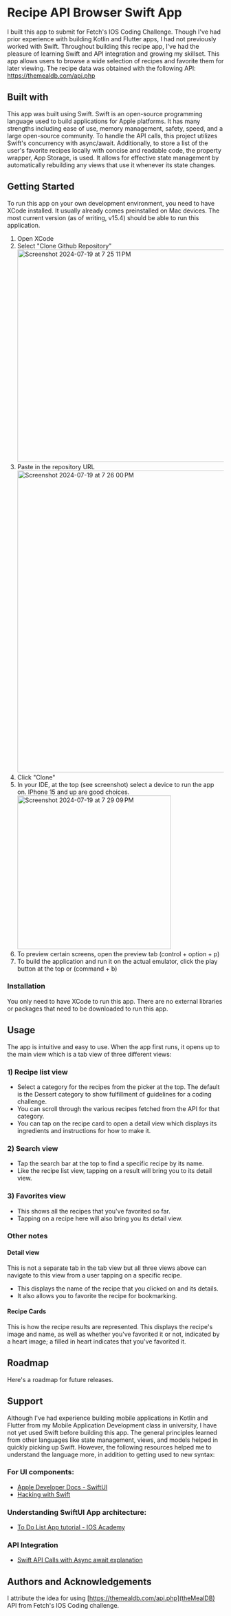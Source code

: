 # Recipe API Browser Swift App
I built this app to submit for Fetch's IOS Coding Challenge. Though I've had prior experience with building Kotlin and Flutter apps, I had not previously worked with Swift. Throughout building this recipe app, I've had the pleasure of learning Swift and API integration and growing my skillset. This app allows users to browse a wide selection of recipes and favorite them for later viewing. The recipe data was obtained with the following API: 
https://themealdb.com/api.php

## Built with
This app was built using Swift. Swift is an open-source programming language used to build applications for Apple platforms. It has many strengths including ease of use, memory management, safety, speed, and a large open-source community. To handle the API calls, this project utilizes Swift's concurrency with async/await. Additionally, to store a list of the user's favorite recipes locally with concise and readable code, the property wrapper, App Storage, is used. It allows for effective state management by automatically rebuilding any views that use it whenever its state changes.

## Getting Started
To run this app on your own development environment, you need to have XCode installed. It usually already comes preinstalled on Mac devices. The most current version (as of writing, v15.4) should be able to run this application.
1. Open XCode
2. Select "Clone Github Repository"
   <img width="494" alt="Screenshot 2024-07-19 at 7 25 11 PM" src="https://github.com/user-attachments/assets/c1d848a1-74c9-416e-96a7-b48b338cacc4">
3. Paste in the repository URL
   <img width="702" alt="Screenshot 2024-07-19 at 7 26 00 PM" src="https://github.com/user-attachments/assets/69e758a8-985c-4d15-8f75-b62ab7f4ff14">
5. Click "Clone"
6. In your IDE, at the top (see screenshot) select a device to run the app on. IPhone 15 and up are good choices.
   <img width="357" alt="Screenshot 2024-07-19 at 7 29 09 PM" src="https://github.com/user-attachments/assets/70c84061-d547-4a2e-a159-572e7dd0fbf4">
7. To preview certain screens, open the preview tab (control + option + p)
8. To build the application and run it on the actual emulator, click the play button at the top or (command + b)

### Installation
You only need to have XCode to run this app. There are no external libraries or packages that need to be downloaded to run this app.

## Usage
The app is intuitive and easy to use. When the app first runs, it opens up to the main view which is a tab view of three different views:
### 1) Recipe list view
- Select a category for the recipes from the picker at the top. The default is the Dessert category to show fulfillment of guidelines for a coding challenge.
- You can scroll through the various recipes fetched from the API for that category.
- You can tap on the recipe card to open a detail view which displays its ingredients and instructions for how to make it.
### 2) Search view
- Tap the search bar at the top to find a specific recipe by its name.
- Like the recipe list view, tapping on a result will bring you to its detail view.
### 3) Favorites view
- This shows all the recipes that you've favorited so far.
- Tapping on a recipe here will also bring you its detail view.
### Other notes
#### Detail view
This is not a separate tab in the tab view but all three views above can navigate to this view from a user tapping on a specific recipe.
- This displays the name of the recipe that you clicked on and its details.
- It also allows you to favorite the recipe for bookmarking.
#### Recipe Cards
This is how the recipe results are represented. This displays the recipe's image and name, as well as whether you've favorited it or not, indicated by a heart image; a filled in heart indicates that you've favorited it.

## Roadmap
Here's a roadmap for future releases.

## Support
Although I've had experience building mobile applications in Kotlin and Flutter from my Mobile Application Development class in university, I have not yet used Swift before building this app. The general principles learned from other languages like state management, views, and models helped in quickly picking up Swift. However, the following resources helped me to understand the language more, in addition to getting used to new syntax:

### For UI components:
- [Apple Developer Docs - SwiftUI](https://developer.apple.com/documentation/swiftui)
- [Hacking with Swift](https://www.hackingwithswift.com/quick-start/swiftui/building-a-menu-using-list)
### Understanding SwiftUI App architecture:
- [To Do List App tutorial - IOS Academy](https://www.youtube.com/watch?v=t_mypMqSXNw)
### API Integration
- [Swift API Calls with Async await explanation](https://www.youtube.com/watch?v=ERr0GXqILgc)
## Authors and Acknowledgements
I attribute the idea for using [https://themealdb.com/api.php](theMealDB) API from Fetch's IOS Coding challenge. 

